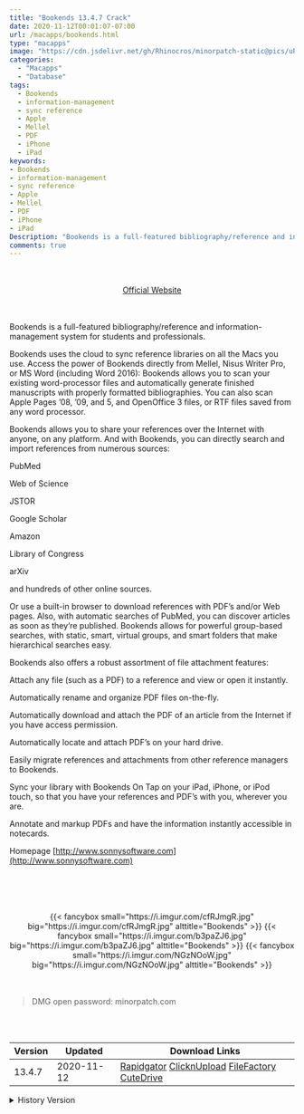 ```yaml
---
title: "Bookends 13.4.7 Crack"
date: 2020-11-12T00:01:07-07:00
url: /macapps/bookends.html
type: "macapps"
image: "https://cdn.jsdelivr.net/gh/Rhinocros/minorpatch-static@pics/uPic/AvwmXH.png"
categories:
  - "Macapps"
  - "Database"
tags:
  - Bookends
  - information-management
  - sync reference
  - Apple
  - Mellel
  - PDF
  - iPhone
  - iPad
keywords:
- Bookends
- information-management
- sync reference
- Apple
- Mellel
- PDF
- iPhone
- iPad
Description: "Bookends is a full-featured bibliography/reference and information-management system for students and professionals"
comments: true
---
```


<br/>
<br/>
<center>
<a href="http://www.sonnysoftware.com" target="blank"><div class="border border-blue-500 rounded-lg transition duration-500 
    ease-in-out w-48 text-lg text-blue-500 text-center px-2 hover:bg-blue-500 hover:text-white">
  Official Website 
</div></a>
</center>
<br/>
<br/>

Bookends is a full-featured bibliography/reference and information-management system for students and professionals.

Bookends uses the cloud to sync reference libraries on all the Macs you use. Access the power of Bookends directly from Mellel, Nisus Writer Pro, or MS Word (including Word 2016): Bookends allows you to scan your existing word-processor files and automatically generate finished manuscripts with properly formatted bibliographies. You can also scan Apple Pages ’08, ’09, and 5, and OpenOffice 3 files, or RTF files saved from any word processor.

Bookends allows you to share your references over the Internet with anyone, on any platform. And with Bookends, you can directly search and import references from numerous sources:


PubMed

Web of Science

JSTOR

Google Scholar

Amazon

Library of Congress

arXiv

and hundreds of other online sources.

Or use a built-in browser to download references with PDF’s and/or Web pages. Also, with automatic searches of PubMed, you can discover articles as soon as they’re published. Bookends allows for powerful group-based searches, with static, smart, virtual groups, and smart folders that make hierarchical searches easy.



Bookends also offers a robust assortment of file attachment features:



Attach any file (such as a PDF) to a reference and view or open it instantly.

Automatically rename and organize PDF files on-the-fly.

Automatically download and attach the PDF of an article from the Internet if you have access permission.

Automatically locate and attach PDF’s on your hard drive.

Easily migrate references and attachments from other reference managers to Bookends.



Sync your library with Bookends On Tap on your iPad, iPhone, or iPod touch, so that you have your references and PDF’s with you, wherever you are.


Annotate and markup PDFs and have the information instantly accessible in notecards.

Homepage [http://www.sonnysoftware.com](http://www.sonnysoftware.com)

<br/>
<br/>
<script async src="https://pagead2.googlesyndication.com/pagead/js/adsbygoogle.js"></script>
<ins class="adsbygoogle"
     style="display:block; text-align:center;"
     data-ad-layout="in-article"
     data-ad-format="fluid"
     data-ad-client="ca-pub-8746275014476192"
     data-ad-slot="5144997159"></ins>
<script>
     (adsbygoogle = window.adsbygoogle || []).push({});
</script>
<br/>
<br/>


<center>
<div class="w-full grid grid-cols-3 flex gap-2">
{{< fancybox small="https://i.imgur.com/cfRJmgR.jpg" big="https://i.imgur.com/cfRJmgR.jpg" alttitle="Bookends" >}}
{{< fancybox small="https://i.imgur.com/b3paZJ6.jpg" big="https://i.imgur.com/b3paZJ6.jpg" alttitle="Bookends" >}}
{{< fancybox small="https://i.imgur.com/NGzNOoW.jpg" big="https://i.imgur.com/NGzNOoW.jpg" alttitle="Bookends" >}}
</div>
</center>

<br/>
<br/>


> DMG open password: minorpatch.com

<br/>

<br/>
<div id="history_version" class="history_version">

| Version | Updated | Download Links |
| ---- | ---- | ---- |
| 13.4.7 | 2020-11-12 | [Rapidgator](https://ouo.io/ZeEqJX)   [ClicknUpload](https://ouo.io/nsFUz7z)   [FileFactory](https://ouo.io/Co2a6jU)   [CuteDrive](https://ouo.io/904SA4) |
<details>
<summary>History Version</summary>

| Version | Updated | Download Links |
| ---- | ---- | ---- |
| 13.4.6 | 2020-10-06 | [UsersCloud](https://ouo.io/wSmogY1)   [ClicknUpload](https://ouo.io/yOZG99)   [FileFactory](https://ouo.io/uRHFom9)   [CuteDrive](https://ouo.io/GGGJe7) |
| 13.4.5 | 2020-09-06 | [UsersCloud](https://ouo.io/Jj9bDB)   [ClicknUpload](https://ouo.io/rE4Tku)   [FileFactory](https://ouo.io/Kuoveh)   [CuteDrive](https://ouo.io/smSGb9) |
| 13.4.4 | 2020-08-05 | [UsersCloud](https://ouo.io/tF0XDbH)   [ClicknUpload](https://ouo.io/mdLLq1)   [FileFactory](https://ouo.io/ArdKG3)   [CuteDrive](https://ouo.io/IKBwZv) |
| 13.4.3 | 2020-07-04 | [UsersCloud](https://ouo.io/TJebIE)   [ClicknUpload](https://ouo.io/uGy0p5)   [FileFactory](https://ouo.io/0B09Fn)   [CuteDrive](https://ouo.io/50BHQx) |
| 13.4.2 | 2020-06-04 | [UsersCloud](https://ouo.io/5omrOEZ)   [ClicknUpload](https://ouo.io/jaCRQP)   [FileFactory](https://ouo.io/zoEJbx)   [CuteDrive](https://ouo.io/h9c4lt) |
| 13.4 | 2020-04-04 | [UsersCloud](https://ouo.io/xU7fbx)   [ClicknUpload](https://ouo.io/p0VqlC)   [FileFactory](https://ouo.io/9l8CVs)   [CuteDrive](https://ouo.io/5ETVQrt) |
| 13.3.2 | 2020-04-01 | [UsersCloud](https://ouo.io/9uXLW5)   [ClicknUpload](https://ouo.io/jHQ26k)   [FileFactory](https://ouo.io/IZf17i)   [CuteDrive](https://ouo.io/c8YGrsM) |
</details>

</div>
